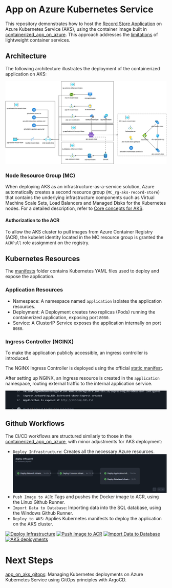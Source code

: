 # App on Azure Kubernetes Service
This repository demonstrates how to host the [Record Store Application](https://github.com/MaryKroustali/record_store_app) on Azure Kubernetes Service (AKS), using the container image built in  [containerized_app_on_azure](https://github.com/MaryKroustali/containerized_app_on_azure). This approach addresses the [limitations](https://github.com/MaryKroustali/containerized_app_on_azure?tab=readme-ov-file#limitations) of lightweight container services.

## Architecture

The following architecture illustrates the deployment of the containerized application on AKS:

![Architecture](./images/architecture.jpg)

### Node Resource Group (MC)

When deploying AKS as an infrastructure-as-a-service solution, Azure automatically creates a second resource group (`MC_rg-aks-record-store`) that contains the underlying infrastructure components such as Virtual Machine Scale Sets, Load Balancers and Managed Disks for the Kubernetes nodes.
For a detailed description, refer to [Core concepts for AKS](https://learn.microsoft.com/en-us/azure/aks/core-aks-concepts).

#### Authorization to the ACR

To allow the AKS cluster to pull images from Azure Container Registry (ACR), the kubelet identity located in the MC resource group is granted the `ACRPull` role assignment on the registry.

## Kubernetes Resources

The [manifests](./manifests/) folder contains Kubernetes YAML files used to deploy and expose the application.

### Application Resources

- Namespace: A namespace named `application` isolates the application resources.
- Deployment: A Deployment creates two replicas (Pods) running the containerized application, exposing port `8080`.
- Service: A ClusterIP Service exposes the application internally on port `8080`.

### Ingress Controller (NGINX)

To make the application publicly accessible, an ingress controller is introduced.

The NGINX Ingress Controller is deployed using the official [static manifest](https://github.com/kubernetes/ingress-nginx/blob/main/deploy/static/provider/cloud/deploy.yaml).

After setting up NGINX, an  Ingress  resource is created in the     `application` namespace, routing external traffic to the internal application service.

![Application exposed at](./images/app-exposed.png)

## Github Workflows
The CI/CD workflows are structured similarly to those in the [containerized_app_on_azure](https://github.com/MaryKroustali/containerized_app_on_azure/blob/main/README.md#github-actions), with minor adjustments for AKS deployment:
- `Deploy Infrastructure`: Creates all the necessary Azure resources.
![Deploy Infrastructure Workflow](./images/deploy-infra-workflow.png)
- `Push Image to ACR`: Tags and pushes the Docker image to ACR, using the Linux Github Runner.
- `Import Data to Database`: Importing data into the SQL database, using the Windows Github Runner.
- `Deploy to AKS`: Applies Kubernetes manifests to deploy the application on the AKS cluster.

[![Deploy Infrastructure](https://github.com/MaryKroustali/kubernetes_on_azure/actions/workflows/deploy_infra.yaml/badge.svg)](https://github.com/MaryKroustali/kubernetes_on_azure/actions/workflows/deploy_infra.yaml)
[![Push Image to ACR](https://github.com/MaryKroustali/kubernetes_on_azure/actions/workflows/push_to_registry.yaml/badge.svg)](https://github.com/MaryKroustali/kubernetes_on_azure/actions/workflows/push_to_registry.yaml)
[![Import Data to Database](https://github.com/MaryKroustali/kubernetes_on_azure/actions/workflows/import_db_data.yaml/badge.svg)](https://github.com/MaryKroustali/kubernetes_on_azure/actions/workflows/import_db_data.yaml)
[![AKS deployments](https://github.com/MaryKroustali/kubernetes_on_azure/actions/workflows/deploy_to_aks.yaml/badge.svg)](https://github.com/MaryKroustali/kubernetes_on_azure/actions/workflows/deploy_to_aks.yaml)

# Next Steps
[app_on_aks_gitops](https://github.com/MaryKroustali/app_on_aks_gitops): Managing Kubernetes deployments on Azure Kubernetes Service using GitOps principles with ArgoCD.